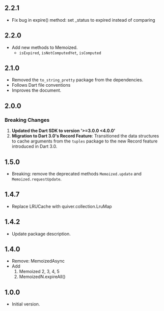 ## 2.2.1
  - Fix bug in expire() method: set _status to expired instead of comparing

## 2.2.0
  - Add new methods to Memoized.
    - `isExpired`, `isNotComputedYet`, `isComputed`

## 2.1.0
  - Removed the `to_string_pretty` package from the dependencies.
  - Follows Dart file conventions
  - Improves the document.

## 2.0.0
  ### Breaking Changes
  1. **Updated the Dart SDK to version '>=3.0.0 <4.0.0'**
  2. **Migration to Dart 3.0's Record Feature**: Transitioned the data structures to cache arguments from the `tuples` package to the new Record feature introduced in Dart 3.0.

## 1.5.0
  - Breaking: remove the deprecated methods `Memoized.update` and `Memoized.requestUpdate`.


## 1.4.7
  - Replace LRUCache with quiver.collection.LruMap

## 1.4.2
  - Update package description.

## 1.4.0

- Remove: MemoizedAsync
- Add
  1. Memoized 2, 3, 4, 5
  2. MemoizedN.expireAll()

## 1.0.0

- Initial version.

